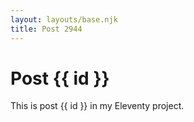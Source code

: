 ```yaml
---
layout: layouts/base.njk
title: Post 2944
---
```


# Post {{ id }}

This is post {{ id }} in my Eleventy project.
